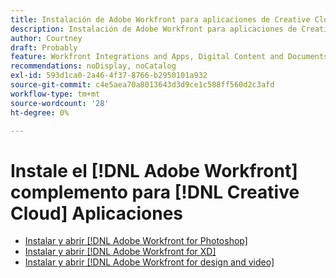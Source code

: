```yaml
---
title: Instalación de Adobe Workfront para aplicaciones de Creative Cloud
description: Instalación de Adobe Workfront para aplicaciones de Creative Cloud
author: Courtney
draft: Probably
feature: Workfront Integrations and Apps, Digital Content and Documents
recommendations: noDisplay, noCatalog
exl-id: 593d1ca0-2a46-4f37-8766-b2950101a932
source-git-commit: c4e5aea70a8013643d3d9ce1c588ff560d2c3afd
workflow-type: tm+mt
source-wordcount: '28'
ht-degree: 0%

---
```


# Instale el  [!DNL Adobe Workfront] complemento para [!DNL Creative Cloud] Aplicaciones

* [Instalar y abrir [!DNL Adobe Workfront for Photoshop]](/help/quicksilver/workfront-integrations-and-apps/adobe-workfront-for-creative-cloud/wf-cc-install-ps.md)
* [Instalar y abrir [!DNL Adobe Workfront for XD]](/help/quicksilver/workfront-integrations-and-apps/adobe-workfront-for-creative-cloud/wf-adobe-xd-install.md)
* [Instalar y abrir [!DNL Adobe Workfront for design and video]](/help/quicksilver/workfront-integrations-and-apps/adobe-workfront-for-creative-cloud/wf-install-cc.md)
